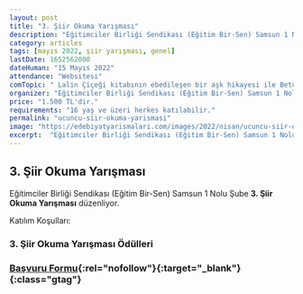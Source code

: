 ```yaml
---
layout: post
title: "3. Şiir Okuma Yarışması"
description: "Eğitimciler Birliği Sendikası (Eğitim Bir-Sen) Samsun 1 Nolu Şube '3. Şiir Okuma Yarışması' düzenliyor."
category: articles
tags: [mayıs 2022, şiir yarışması, genel]
lastDate: 1652562000
dateHuman: "15 Mayıs 2022"
attendance: "Websitesi"
comTopic: " Lalin Çiçeği kitabının ebedileşen bir aşk hikayesi ile Betül ile Mirza aşkı şiir olacaktır."
organizer: "Eğitimciler Birliği Sendikası (Eğitim Bir-Sen) Samsun 1 Nolu Şube"
price: "1.500 TL'dir."
requirements: "16 yaş ve üzeri herkes katılabilir."
permalink: "ucuncu-siir-okuma-yarismasi"
image: "https://edebiyatyarismalari.com/images/2022/nisan/ucuncu-siir-okuma-yarismasi.jpg"
excerpt:  "Eğitimciler Birliği Sendikası (Eğitim Bir-Sen) Samsun 1 Nolu Şube  <strong> 3. Şiir Okuma Yarışması </strong> düzenliyor."
---
```


## 3. Şiir Okuma Yarışması
Eğitimciler Birliği Sendikası (Eğitim Bir-Sen) Samsun 1 Nolu Şube **3. Şiir Okuma Yarışması** düzenliyor.

Katılım Koşulları:


### 3. Şiir Okuma Yarışması Ödülleri



### [Başvuru Formu](https://www.siirokumayarismasi.com/?ref=edebiyatyarismalari.com){:rel="nofollow"}{:target="_blank"}{:class="gtag"}
